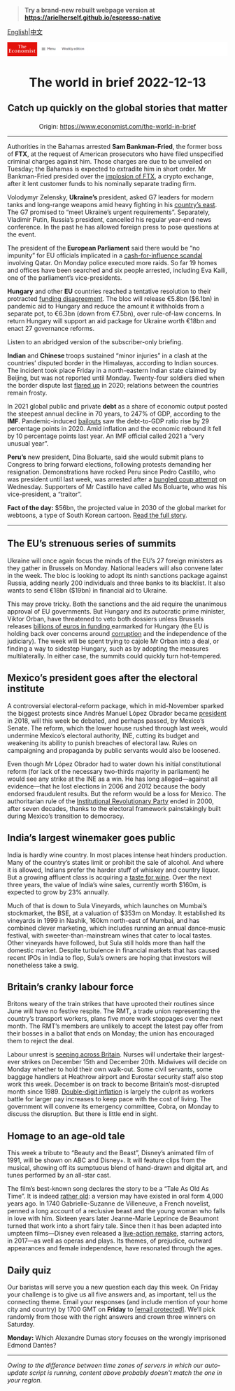 > **Try a brand-new rebuilt webpage version at https://arielherself.github.io/espresso-native**

[English](https://github.com/arielherself/espresso/blob/main/README.md)|[中文](https://github-com.translate.goog/arielherself/espresso/blob/main/README.md?_x_tr_sl=en&_x_tr_tl=zh-CN&_x_tr_hl=zh-CN&_x_tr_pto=wapp)



![The Economist](menubar.png)

# <p align="center">The world in brief 2022-12-13</p>

## <p align="center">Catch up quickly on the global stories that matter</p>

<p align="center">Origin: <a href="https://www.economist.com/the-world-in-brief">https://www.economist.com/the-world-in-brief</a><hr>

Authorities in the Bahamas arrested <strong>Sam Bankman-Fried</strong>, the former boss of <strong>FTX</strong>, at the request of American prosecutors who have filed unspecified criminal charges against him. Those charges are due to be unveiled on Tuesday; the Bahamas is expected to extradite him in short order. Mr Bankman-Fried presided over the [implosion of FTX](https://www.economist.com/briefing/2022/11/17/the-failure-of-ftx-and-sam-bankman-fried-will-leave-deep-scars), a crypto exchange, after it lent customer funds to his nominally separate trading firm.

Volodymyr Zelensky, <strong>Ukraine’s</strong> president, asked G7 leaders for modern tanks and long-range weapons amid heavy fighting in his [country’s east](https://www.economist.com/europe/2022/12/06/russia-is-hurling-troops-at-the-tiny-ukrainian-town-of-bakhmut). The G7 promised to “meet Ukraine’s urgent requirements”. Separately, Vladimir Putin, Russia’s president, cancelled his regular year-end news conference. In the past he has allowed foreign press to pose questions at the event.

The president of the<strong> European Parliament</strong> said there would be “no impunity” for EU officials implicated in a [cash-for-influence scandal](https://www.economist.com/graphic-detail/2022/09/06/corruption-in-europes-health-services-is-surprisingly-common) involving Qatar. On Monday police executed more raids. So far 19 homes and offices have been searched and six people arrested, including Eva Kaili, one of the parliament’s vice-presidents.

<strong>Hungary</strong> and other <strong>EU</strong> countries reached a tentative resolution to their protracted [funding disagreement](https://www.economist.com/europe/2022/11/24/the-eu-is-withholding-aid-to-press-hungary-to-reform). The bloc will release €5.8bn ($6.1bn) in pandemic aid to Hungary and reduce the amount it withholds from a separate pot, to €6.3bn (down from €7.5bn), over rule-of-law concerns. In return Hungary will support an aid package for Ukraine worth €18bn and enact 27 governance reforms.

Listen to an abridged version of the subscriber-only briefing.

<strong>Indian</strong> and <strong>Chinese </strong>troops sustained “minor injuries” in a clash at the countries’ disputed border in the Himalayas, according to Indian sources. The incident took place Friday in a north-eastern Indian state claimed by Beijing, but was not reported until Monday. Twenty-four soldiers died when the border dispute last [flared up](https://www.economist.com/china/2022/09/22/some-progress-in-the-border-dispute-between-china-and-india) in 2020; relations between the countries remain frosty.

In 2021 global public and private <strong>debt</strong> as a share of economic output posted the steepest annual decline in 70 years, to 247% of GDP, according to the <strong>IMF</strong>. Pandemic-induced [bailouts](https://www.economist.com/finance-and-economics/2022/09/25/the-world-enters-a-new-era-bail-outs-for-everyone) saw the debt-to-GDP ratio rise by 29 percentage points in 2020. Amid inflation and the economic rebound it fell by 10 percentage points last year. An IMF official called 2021 a “very unusual year”.

<strong>Peru’s</strong> new president, Dina Boluarte, said she would submit plans to Congress to bring forward elections, following protests demanding her resignation. Demonstrations have rocked Peru since Pedro Castillo, who was president until last week, was arrested after a [bungled coup attempt](https://www.economist.com/the-americas/2022/12/07/after-a-bungled-coup-attempt-perus-president-falls) on Wednesday. Supporters of Mr Castillo have called Ms Boluarte, who was his vice-president, a “traitor”.

<strong>Fact of the day: </strong>$56bn, the projected value in 2030 of the global market for webtoons, a type of South Korean cartoon. [Read the full story](https://www.economist.com/asia/2022/12/08/japanese-manga-are-being-eclipsed-by-korean-webtoons).

----------

## The EU’s strenuous series of summits

Ukraine will once again focus the minds of the EU’s 27 foreign ministers as they gather in Brussels on Monday. National leaders will also convene later in the week. The bloc is looking to adopt its ninth sanctions package against Russia, adding nearly 200 individuals and three banks to its blacklist. It also wants to send €18bn ($19bn) in financial aid to Ukraine.

This may prove tricky. Both the sanctions and the aid require the unanimous approval of EU governments. But Hungary and its autocratic prime minister, Viktor Orban, have threatened to veto both dossiers unless Brussels releases [billions of euros in funding ](https://www.economist.com/europe/2022/11/24/the-eu-is-withholding-aid-to-press-hungary-to-reform)earmarked for Hungary (the EU is holding back over concerns around [corruption](https://www.economist.com/europe/2018/04/05/the-eu-is-tolerating-and-enabling-authoritarian-kleptocracy-in-hungary) and the independence of the judiciary). The week will be spent trying to cajole Mr Orban into a deal, or finding a way to sidestep Hungary, such as by adopting the measures multilaterally. In either case, the summits could quickly turn hot-tempered.

## Mexico’s president goes after the electoral institute

A controversial electoral-reform package, which in mid-November sparked the biggest protests since Andrés Manuel López Obrador became [president](https://www.economist.com/the-americas/2022/11/24/mexicos-president-wants-to-develop-the-poorer-south) in 2018, will this week be debated, and perhaps passed, by Mexico’s Senate. The reform, which the lower house rushed through last week, would undermine Mexico’s electoral authority, INE, cutting its budget and weakening its ability to punish breaches of electoral law. Rules on campaigning and propaganda by public servants would also be loosened.

Even though Mr López Obrador had to water down his initial constitutional reform (for lack of the necessary two-thirds majority in parliament) he would see any strike at the INE as a win. He has long alleged—against all evidence—that he lost elections in 2006 and 2012 because the body endorsed fraudulent results. But the reform would be a loss for Mexico. The authoritarian rule of the [Institutional Revolutionary Party](https://www.economist.com/the-americas/2017/11/30/jose-antonio-meade-is-the-pris-candidate-for-mexicos-presidency) ended in 2000, after seven decades, thanks to the electoral framework painstakingly built during Mexico’s transition to democracy.

## India’s largest winemaker goes public

India is hardly wine country. In most places intense heat hinders production. Many of the country’s states limit or prohibit the sale of alcohol. And where it is allowed, Indians prefer the harder stuff of whiskey and country liquor. But a growing affluent class is acquiring a [taste for wine](https://www.economist.com/business/2018/12/15/indias-wine-industry-is-growing-in-the-most-delightful-way). Over the next three years, the value of India’s wine sales, currently worth $160m, is expected to grow by 23% annually.

Much of that is down to Sula Vineyards, which launches on Mumbai’s stockmarket, the BSE, at a valuation of $353m on Monday. It established its vineyards in 1999 in Nashik, 160km north-east of Mumbai, and has combined clever marketing, which includes running an annual dance-music festival, with sweeter-than-mainstream wines that cater to local tastes. Other vineyards have followed, but Sula still holds more than half the domestic market. Despite turbulence in financial markets that has caused recent IPOs in India to flop, Sula’s owners are hoping that investors will nonetheless take a swig.

## Britain’s cranky labour force

Britons weary of the train strikes that have uprooted their routines since June will have no festive respite. The RMT, a trade union representing the country’s transport workers, plans five more work stoppages over the next month. The RMT’s members are unlikely to accept the latest pay offer from their bosses in a ballot that ends on Monday; the union has encouraged them to reject the deal.

Labour unrest is [seeping across Britain](https://www.economist.com/britain/2022/11/03/britain-faces-a-wave-of-industrial-action-this-winter). Nurses will undertake their largest-ever strikes on December 15th and December 20th. Midwives will decide on Monday whether to hold their own walk-out. Some civil servants, some baggage handlers at Heathrow airport and Eurostar security staff also stop work this week. December is on track to become Britain’s most-disrupted month since 1989. [Double-digit inflation](https://www.economist.com/graphic-detail/2022/08/17/british-inflation-hits-double-digits) is largely the culprit as workers battle for larger pay increases to keep pace with the cost of living. The government will convene its emergency committee, Cobra, on Monday to discuss the disruption. But there is little end in sight. 

## Homage to an age-old tale

This week a tribute to “Beauty and the Beast”, Disney’s animated film of 1991, will be shown on ABC and Disney+. It will feature clips from the musical, showing off its sumptuous blend of hand-drawn and digital art, and tunes performed by an all-star cast.

The film’s best-known song declares the story to be a “Tale As Old As Time”. It is indeed [rather old](https://www.economist.com/culture/2021/12/29/a-new-exhibition-shows-the-visual-debt-disney-owes-to-european-art): a version may have existed in oral form 4,000 years ago. In 1740 Gabrielle-Suzanne de Villeneuve, a French novelist, penned a long account of a reclusive beast and the young woman who falls in love with him. Sixteen years later Jeanne-Marie Leprince de Beaumont turned that work into a short fairy tale. Since then it has been adapted into umpteen films—Disney even released a [live-action remake](https://www.economist.com/books-and-arts/2019/01/05/disney-goes-back-to-the-future), starring actors, in 2017—as well as operas and plays. Its themes, of prejudice, outward appearances and female independence, have resonated through the ages.

## Daily quiz

Our baristas will serve you a new question each day this week. On Friday your challenge is to give us all five answers and, as important, tell us the connecting theme. Email your responses (and include mention of your home city and country) by 1700 GMT on <strong>Friday</strong> to [<span class="__cf_email__" data-cfemail="2f7e5a46556a5c5f5d4a5c5c406f4a4c40414042465c5b014c4042">[email&#160;protected]</span>](https://mail.google.com/mail/?view=cm&amp;fs=1&amp;tf=1&amp;to=QuizEspresso@economist.com). We’ll pick randomly from those with the right answers and crown three winners on Saturday.

<strong>Monday:</strong> Which Alexandre Dumas story focuses on the wrongly imprisoned Edmond Dantès?

----------

*Owing to the difference between time zones of servers in which our auto-update script is running, content above probably doesn't match the one in your region.*

